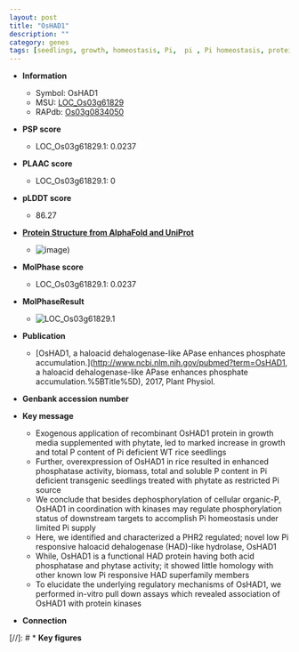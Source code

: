 ```yaml
---
layout: post
title: "OsHAD1"
description: ""
category: genes
tags: [seedlings, growth, homeostasis, Pi,  pi , Pi homeostasis, protein kinase]
---
```


* **Information**  
    + Symbol: OsHAD1  
    + MSU: [LOC_Os03g61829](http://rice.plantbiology.msu.edu/cgi-bin/ORF_infopage.cgi?orf=LOC_Os03g61829)  
    + RAPdb: [Os03g0834050](http://rapdb.dna.affrc.go.jp/viewer/gbrowse_details/irgsp1?name=Os03g0834050)  

* **PSP score**  
    + LOC_Os03g61829.1: 0.0237 

* **PLAAC score**  
    + LOC_Os03g61829.1: 0 

* **pLDDT score**
    + 86.27

* **[Protein Structure from AlphaFold and UniProt](https://www.uniprot.org/uniprotkb/Q75LI3/entry#structure)**
    + ![image](https://ricepsp.github.io/images/Q7/AF-Q75LI3-F1.png))

* **MolPhase score**
    + LOC_Os03g61829.1: 0.0237

* **MolPhaseResult**
    + ![LOC_Os03g61829.1](https://ricepsp.github.io/pictures/LOC_Os03g/LOC_Os03g61829.1.png)

* **Publication**  
    + [OsHAD1, a haloacid dehalogenase-like APase enhances phosphate accumulation.](http://www.ncbi.nlm.nih.gov/pubmed?term=OsHAD1, a haloacid dehalogenase-like APase enhances phosphate accumulation.%5BTitle%5D), 2017, Plant Physiol.

* **Genbank accession number**  

* **Key message**  
    + Exogenous application of recombinant OsHAD1 protein in growth media supplemented with phytate, led to marked increase in growth and total P content of Pi deficient WT rice seedlings
    + Further, overexpression of OsHAD1 in rice resulted in enhanced phosphatase activity, biomass, total and soluble P content in Pi deficient transgenic seedlings treated with phytate as restricted Pi source
    + We conclude that besides dephosphorylation of cellular organic-P, OsHAD1 in coordination with kinases may regulate phosphorylation status of downstream targets to accomplish Pi homeostasis under limited Pi supply
    + Here, we identified and characterized a PHR2 regulated; novel low Pi responsive haloacid dehalogenase (HAD)-like hydrolase, OsHAD1
    + While, OsHAD1 is a functional HAD protein having both acid phosphatase and phytase activity; it showed little homology with other known low Pi responsive HAD superfamily members
    + To elucidate the underlying regulatory mechanisms of OsHAD1, we performed in-vitro pull down assays which revealed association of OsHAD1 with protein kinases

* **Connection**  

[//]: # * **Key figures**  


